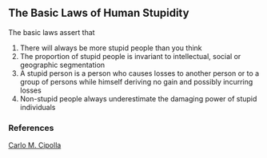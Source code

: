 ## The Basic Laws of Human Stupidity

The basic laws assert that

1. There will always be more stupid people than you think
2. The proportion of stupid people is invariant to intellectual, social or geographic segmentation
3. A stupid person is a person who causes losses to another person or to a group of persons while himself deriving no gain and possibly incurring losses
4. Non-stupid people always underestimate the damaging power of stupid individuals


### References
[Carlo M. Cipolla](https://en.wikipedia.org/wiki/Carlo_M._Cipolla)

